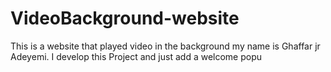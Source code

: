 # VideoBackground-website
 This is a website that played video in the background
my name is Ghaffar jr Adeyemi. 
I develop this Project and just add a welcome popu

